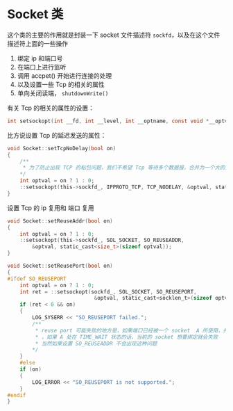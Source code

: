 # Socket 类

这个类的主要的作用就是封装一下 socket 文件描述符 ```sockfd```，以及在这个文件描述符上面的一些操作

1. 绑定 ip 和端口号
2. 在端口上进行监听
3. 调用 accpet() 开始进行连接的处理
4. 以及设置一些 Tcp 的相关的属性
4. 单向关闭读端， ```shutdownWrite()```


有关 Tcp 的相关的属性的设置：
```c
int setsockopt(int __fd, int __level, int __optname, const void *__optval, socklen_t __optlen) throw()
```

比方说设置 Tcp 的延迟发送的属性：
```c
void Socket::setTcpNoDelay(bool on)
{
    /**
     * 为了防止出现 TCP 的粘包问题，我们不希望 Tcp 等待多个数据报，合并为一个大的数据报一起进行发送
    */
    int optval = on ? 1 : 0;
    ::setsockopt(this->sockfd_, IPPROTO_TCP, TCP_NODELAY, &optval, static_cast<size_t>(sizeof optval));
}
```

设置 Tcp 的 ip 复用和 端口 复用

```C
void Socket::setReuseAddr(bool on)
{
    int optval = on ? 1 : 0;
    ::setsockopt(this->sockfd_, SOL_SOCKET, SO_REUSEADDR,
        &optval, static_cast<size_t>(sizeof optval));
}

void Socket::setReusePort(bool on)
{
#ifdef SO_REUSEPORT
    int optval = on ? 1 : 0;
    int ret = ::setsockopt(sockfd_, SOL_SOCKET, SO_REUSEPORT,
                            &optval, static_cast<socklen_t>(sizeof optval));
    if (ret < 0 && on)
    {
        LOG_SYSERR << "SO_REUSEPORT failed.";
        /**
         * reuse port 可能失败的地方是，如果端口已经被一个 socket  A 所使用，并且 A 没有设置 SO_REUSEPORT
         * ，如果 A 处在 TIME_WAIT 状态的话，当前的 socket 想要绑定就会失败
         * 当然如果设置 SO_REUSEADDR 不会出现这种问题
        */
    }
    #else
    if (on)
    {
        LOG_ERROR << "SO_REUSEPORT is not supported.";
    }
#endif
}
```


